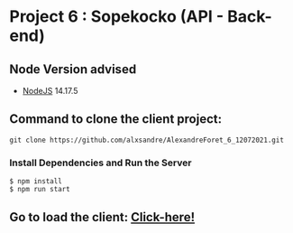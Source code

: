 # Project 6 : Sopekocko (API - Back-end)

## Node Version advised
- [NodeJS](https://nodejs.org) 14.17.5

## Command to clone the client project:
```shell
git clone https://github.com/alxsandre/AlexandreForet_6_12072021.git
```
### Install Dependencies and Run the Server
```shell
$ npm install
$ npm run start
```
## Go to load the client: [Click-here!](https://github.com/OpenClassrooms-Student-Center/dwj-projet6)